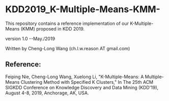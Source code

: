 # KDD2019_K-Multiple-Means-KMM-
This repository contains a reference implementation of our K-Multiple-Means (KMM) proposed in KDD 2019.

version 1.0 --May./2019 

Written by Cheng-Long Wang (ch.l.w.reason AT gmail.com)

## Reference:

Feiping Nie, Cheng-Long Wang, Xuelong Li, "K-Multiple-Means: A Multiple-Means Clustering Method with Specified K Clusters," In The 25th ACM SIGKDD Conference on Knowledge Discovery and Data Mining (KDD'19), August 4-8, 2019, Anchorage, AK, USA.

